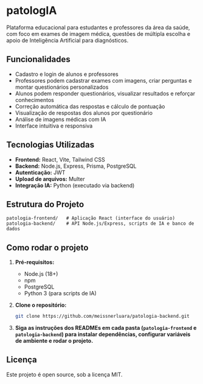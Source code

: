 # patologIA

Plataforma educacional para estudantes e professores da área da saúde, com foco em exames de imagem médica, questões de múltipla escolha e apoio de Inteligência Artificial para diagnósticos.

## Funcionalidades
- Cadastro e login de alunos e professores
- Professores podem cadastrar exames com imagens, criar perguntas e montar questionários personalizados
- Alunos podem responder questionários, visualizar resultados e reforçar conhecimentos
- Correção automática das respostas e cálculo de pontuação
- Visualização de respostas dos alunos por questionário
- Análise de imagens médicas com IA
- Interface intuitiva e responsiva

## Tecnologias Utilizadas
- **Frontend:** React, Vite, Tailwind CSS
- **Backend:** Node.js, Express, Prisma, PostgreSQL
- **Autenticação:** JWT
- **Upload de arquivos:** Multer
- **Integração IA:** Python (executado via backend)

## Estrutura do Projeto
```
patologia-frontend/   # Aplicação React (interface do usuário)
patologia-backend/    # API Node.js/Express, scripts de IA e banco de dados
```

## Como rodar o projeto

1. **Pré-requisitos:**
   - Node.js (18+)
   - npm
   - PostgreSQL
   - Python 3 (para scripts de IA)

2. **Clone o repositório:**
   ```bash
   git clone https://github.com/meissnerluara/patologia-backend.git
   ```

3. **Siga as instruções dos READMEs em cada pasta (`patologia-frontend` e `patologia-backend`) para instalar dependências, configurar variáveis de ambiente e rodar o projeto.**

## Licença
Este projeto é open source, sob a licença MIT.
